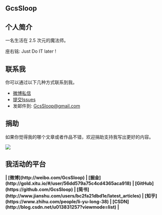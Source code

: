 ## GcsSloop

## 个人简介

一名生活在 2.5 次元的魔法师。

座右铭: Just Do IT later !

## 联系我
你可以通过以下几种方式联系到我。

* [微博私信](http://weibo.com/GcsSloop)
* [提交Issues](https://github.com/GcsSloop/AndroidNote/issues)
* 发邮件到: GcsSloop@gmail.com

## 捐助

如果你觉得我的哪个文章或者作品不错，欢迎捐助支持我写出更好的内容。

[![](http://ww2.sinaimg.cn/large/005Xtdi2jw1f6t21eozlyj305k01vjra.jpg)](https://github.com/GcsSloop/AndroidNote/blob/magic-world/CONTRIBUTE.md)


## 我活动的平台

<strong>
| [微博](http://weibo.com/GcsSloop)
| [掘金](http://gold.xitu.io/#/user/56dd579a75c4cd4365aca918)
| [GitHub](https://github.com/GcsSloop)
| [简书](http://www.jianshu.com/users/bc2fa21dbd1e/latest_articles)
| [知乎](https://www.zhihu.com/people/li-yu-long-38)
| [CSDN](http://blog.csdn.net/u013831257?viewmode=list)
| 
</strong>

